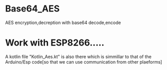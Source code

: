 # Base64_AES
AES encryption,decreption with base64 decode,encode

# Work with ESP8266.....

A kotlin file "Kotlin_Aes.kt" is also there which is simmillar to that of the Arduino/Esp code[so that we can use communication from other plaeforms]
